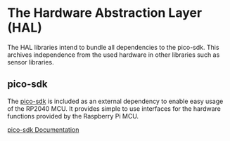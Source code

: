# The Hardware Abstraction Layer (HAL)

The HAL libraries intend to bundle all dependencies to the pico-sdk.
This archives independence from the used hardware in other libraries
such as sensor libraries.

## pico-sdk

The [pico-sdk](https://github.com/raspberrypi/pico-sdk) is included as
an external dependency to enable easy usage of the RP2040 MCU.
It provides simple to use interfaces for the hardware functions provided by the
Raspberry Pi MCU.

[pico-sdk Documentation](https://www.raspberrypi.com/documentation/pico-sdk/)
